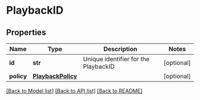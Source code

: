 # PlaybackID

## Properties
Name | Type | Description | Notes
------------ | ------------- | ------------- | -------------
**id** | **str** | Unique identifier for the PlaybackID | [optional] 
**policy** | [**PlaybackPolicy**](PlaybackPolicy.md) |  | [optional] 

[[Back to Model list]](../README.md#documentation-for-models) [[Back to API list]](../README.md#documentation-for-api-endpoints) [[Back to README]](../README.md)


